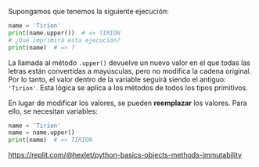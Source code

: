 
Supongamos que tenemos la siguiente ejecución:

```python
name = 'Tirion'
print(name.upper())  # => TIRION
# ¿Qué imprimirá esta ejecución?
print(name)  # => ?
```

La llamada al método `.upper()` devuelve un nuevo valor en el que todas las letras están convertidas a mayúsculas, pero no modifica la cadena original. Por lo tanto, el valor dentro de la variable seguirá siendo el antiguo: `'Tirion'`. Esta lógica se aplica a los métodos de todos los tipos primitivos.

En lugar de modificar los valores, se pueden **reemplazar** los valores. Para ello, se necesitan variables:

```python
name = 'Tirion'
name = name.upper()
print(name)  # => TIRION
```

https://replit.com/@hexlet/python-basics-objects-methods-immutability
